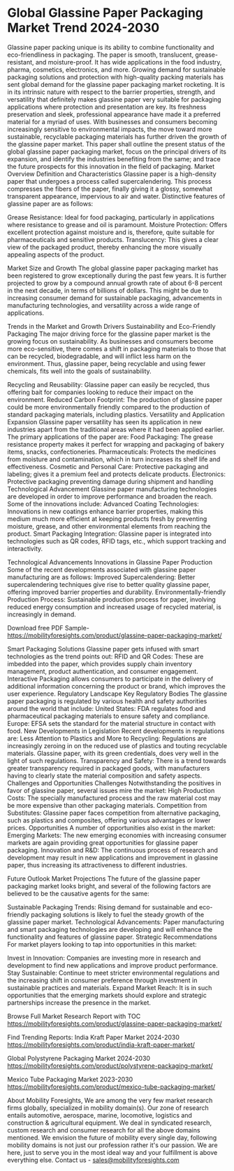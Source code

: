 # Global Glassine Paper Packaging Market Trend 2024-2030 #
Glassine paper packing unique is its ability to combine functionality and eco-friendliness in packaging. The paper is smooth, translucent, grease-resistant, and moisture-proof. It has wide applications in the food industry, pharma, cosmetics, electronics, and more. Growing demand for sustainable packaging solutions and protection with high-quality packing materials has sent global demand for the glassine paper packaging market rocketing.
It is in its intrinsic nature with respect to the barrier properties, strength, and versatility that definitely makes glassine paper very suitable for packaging applications where protection and presentation are key. Its freshness preservation and sleek, professional appearance have made it a preferred material for a myriad of uses.
With businesses and consumers becoming increasingly sensitive to environmental impacts, the move toward more sustainable, recyclable packaging materials has further driven the growth of the glassine paper market. This paper shall outline the present status of the global glassine paper packaging market, focus on the principal drivers of its expansion, and identify the industries benefiting from the same; and trace the future prospects for this innovation in the field of packaging.
Market Overview
Definition and Characteristics
Glassine paper is a high-density paper that undergoes a process called supercalendering. This process compresses the fibers of the paper, finally giving it a glossy, somewhat transparent appearance, impervious to air and water. Distinctive features of glassine paper are as follows:

Grease Resistance: Ideal for food packaging, particularly in applications where resistance to grease and oil is paramount.
Moisture Protection: Offers excellent protection against moisture and is, therefore, quite suitable for pharmaceuticals and sensitive products.
Translucency: This gives a clear view of the packaged product, thereby enhancing the more visually appealing aspects of the product.




Market Size and Growth
The global glassine paper packaging market has been registered to grow exceptionally during the past few years. It is further projected to grow by a compound annual growth rate of about 6-8 percent in the next decade, in terms of billions of dollars. This might be due to increasing consumer demand for sustainable packaging, advancements in manufacturing technologies, and versatility across a wide range of applications.

Trends in the Market and Growth Drivers
Sustainability and Eco-Friendly Packaging
The major driving force for the glassine paper market is the growing focus on sustainability. As businesses and consumers become more eco-sensitive, there comes a shift in packaging materials to those that can be recycled, biodegradable, and will inflict less harm on the environment. Thus, glassine paper, being recyclable and using fewer chemicals, fits well into the goals of sustainability.

Recycling and Reusability: Glassine paper can easily be recycled, thus offering bait for companies looking to reduce their impact on the environment.
Reduced Carbon Footprint: The production of glassine paper could be more environmentally friendly compared to the production of standard packaging materials, including plastics.
Versatility and Application Expansion
Glassine paper versatility has seen its application in new industries apart from the traditional areas where it had been applied earlier. The primary applications of the paper are:
Food Packaging: The grease resistance property makes it perfect for wrapping and packaging of bakery items, snacks, confectioneries.
Pharmaceuticals: Protects the medicines from moisture and contamination, which in turn increases its shelf life and effectiveness.
Cosmetic and Personal Care: Protective packaging and labeling; gives it a premium feel and protects delicate products.
Electronics: Protective packaging preventing damage during shipment and handling
Technological Advancement
Glassine paper manufacturing technologies are developed in order to improve performance and broaden the reach. Some of the innovations include:
Advanced Coating Technologies: Innovations in new coatings enhance barrier properties, making this medium much more efficient at keeping products fresh by preventing moisture, grease, and other environmental elements from reaching the product.
Smart Packaging Integration: Glassine paper is integrated into technologies such as QR codes, RFID tags, etc., which support tracking and interactivity.


Technological Advancements
Innovations in Glassine Paper Production
Some of the recent developments associated with glassine paper manufacturing are as follows:
Improved Supercalendering: Better supercalendering techniques give rise to better quality glassine paper, offering improved barrier properties and durability.
Environmentally-friendly Production Process: Sustainable production process for paper, involving reduced energy consumption and increased usage of recycled material, is increasingly in demand.

Download free PDF Sample- https://mobilityforesights.com/product/glassine-paper-packaging-market/

Smart Packaging Solutions
Glassine paper gets infused with smart technologies as the trend points out:
RFID and QR Codes: These are imbedded into the paper, which provides supply chain inventory management, product authentication, and consumer engagement. Interactive Packaging allows consumers to participate in the delivery of additional information concerning the product or brand, which improves the user experience. Regulatory Landscape Key Regulatory Bodies The glassine paper packaging is regulated by various health and safety authorities around the world that include:
United States: FDA regulates food and pharmaceutical packaging materials to ensure safety and compliance.
Europe: EFSA sets the standard for the material structure in contact with food.
New Developments in Legislation
Recent developments in regulations are:
Less Attention to Plastics and More to Recycling: Regulations are increasingly zeroing in on the reduced use of plastics and touting recyclable materials. Glassine paper, with its green credentials, does very well in the light of such regulations.
Transparency and Safety: There is a trend towards greater transparency required in packaged goods, with manufacturers having to clearly state the material composition and safety aspects.
Challenges and Opportunities
Challenges
Notwithstanding the positives in favor of glassine paper, several issues mire the market:
High Production Costs: The specially manufactured process and the raw material cost may be more expensive than other packaging materials.
Competition from Substitutes: Glassine paper faces competition from alternative packaging, such as plastics and composites, offering various advantages or lower prices.
Opportunities
A number of opportunities also exist in the market:
Emerging Markets: The new emerging economies with increasing consumer markets are again providing great opportunities for glassine paper packaging.
Innovation and R&D: The continuous process of research and development may result in new applications and improvement in glassine paper, thus increasing its attractiveness to different industries.

Future Outlook
Market Projections
The future of the glassine paper packaging market looks bright, and several of the following factors are believed to be the causative agents for the same:

Sustainable Packaging Trends: Rising demand for sustainable and eco-friendly packaging solutions is likely to fuel the steady growth of the glassine paper market.
Technological Advancements: Paper manufacturing and smart packaging technologies are developing and will enhance the functionality and features of glassine paper.
Strategic Recommendations
For market players looking to tap into opportunities in this market:

Invest in Innovation: Companies are investing more in research and development to find new applications and improve product performance.
Stay Sustainable: Continue to meet stricter environmental regulations and the increasing shift in consumer preference through investment in sustainable practices and materials.
Expand Market Reach: It is in such opportunities that the emerging markets should explore and strategic partnerships increase the presence in the market.


Browse Full Market Research Report with TOC https://mobilityforesights.com/product/glassine-paper-packaging-market/



Find Trending Reports:
India Kraft Paper Market 2024-2030 https://mobilityforesights.com/product/india-kraft-paper-market/

Global Polystyrene Packaging Market 2024-2030 https://mobilityforesights.com/product/polystyrene-packaging-market/


Mexico Tube Packaging Market 2023-2030 https://mobilityforesights.com/product/mexico-tube-packaging-market/



About Mobility Foresights,
We are among the very few market research firms globally, specialized in mobility domain(s). Our zone of research entails automotive, aerospace, marine, locomotive, logistics and construction & agricultural equipment. We deal in syndicated research, custom research and consumer research for all the above domains mentioned.
We envision the future of mobility every single day, following mobility domains is not just our profession rather it's our passion. We are here, just to serve you in the most ideal way and your fulfillment is above everything else. Contact us -  sales@mobilityforesights.com 

